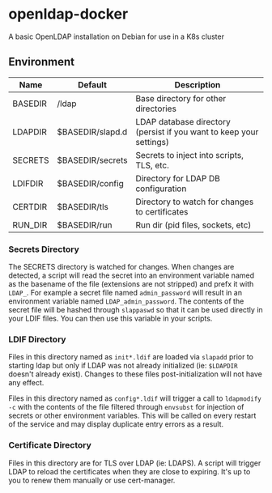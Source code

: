 # openldap-docker
A basic OpenLDAP installation on Debian for use in a K8s cluster

## Environment
|Name|Default|Description|
|---|---|---|
|BASEDIR|/ldap|Base directory for other directories|
|LDAPDIR|$BASEDIR/slapd.d|LDAP database directory (persist if you want to keep your settings)|
|SECRETS|$BASEDIR/secrets|Secrets to inject into scripts, TLS, etc.|
|LDIFDIR|$BASEDIR/config|Directory for LDAP DB configuration|
|CERTDIR|$BASEDIR/tls|Directory to watch for changes to certificates|
|RUN_DIR|$BASEDIR/run|Run dir (pid files, sockets, etc)|

### Secrets Directory
The SECRETS directory is watched for changes. When changes are detected, a script will read the secret into an environment variable named as the basename of the file (extensions are not stripped) and prefx it with `LDAP_`. For example a secret file named `admin_password` will result in an environment variable named `LDAP_admin_password`. The contents of the secret file will be hashed through `slappaswd` so that it can be used directly in your LDIF files.  You can then use this variable in your scripts.

### LDIF Directory
Files in this directory named as `init*.ldif` are loaded via `slapadd` prior to starting ldap but only if LDAP was not already initialized (ie: `$LDAPDIR` doesn't already exist). Changes to these files post-initialization will not have any effect. 

Files in this directory named as `config*.ldif` will trigger a call to `ldapmodify -c` with the contents of the file filtered through `envsubst` for injection of secrets or other environment variables. This will be called on every restart of the service and may display duplicate entry errors as a result. 

### Certificate Directory
Files in this directory are for TLS over LDAP (ie: LDAPS). A script will trigger LDAP to reload the certificates when they are close to expiring. It's up to you to renew them manually or use cert-manager. 
